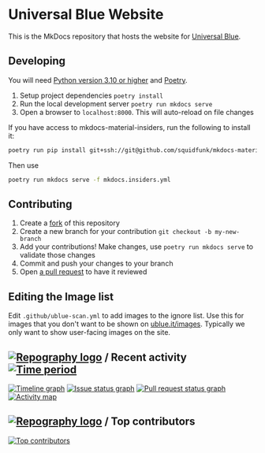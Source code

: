 # Universal Blue Website

This is the MkDocs repository that hosts the website for [Universal Blue](https://universal-blue.org).

## Developing

You will need [Python version 3.10 or higher](https://www.python.org/downloads/) and [Poetry](https://python-poetry.org/docs/).

1. Setup project dependencies `poetry install`
2. Run the local development server `poetry run mkdocs serve`
3. Open a browser to `localhost:8000`. This will auto-reload on file changes

If you have access to mkdocs-material-insiders, run the following to install it:

```sh
poetry run pip install git+ssh://git@github.com/squidfunk/mkdocs-material-insiders.git@29bd630bf94c3a3c0eef8118cf1289c226252636
```

Then use

```sh
poetry run mkdocs serve -f mkdocs.insiders.yml
```

## Contributing

1. Create a [fork](https://docs.github.com/en/get-started/quickstart/fork-a-repo) of this repository
2. Create a new branch for your contribution `git checkout -b my-new-branch`
3. Add your contributions! Make changes, use `poetry run mkdocs serve` to validate those changes
4. Commit and push your changes to your branch
5. Open [a pull request](https://docs.github.com/en/pull-requests/collaborating-with-pull-requests/proposing-changes-to-your-work-with-pull-requests/creating-a-pull-request) to have it reviewed

## Editing the Image list

Edit `.github/ublue-scan.yml` to add images to the ignore list.
Use this for images that you don't want to be shown on [ublue.it/images](https://ublue.it/images/). 
Typically we only want to show user-facing images on the site. 

## [![Repography logo](https://images.repography.com/logo.svg)](https://repography.com) / Recent activity [![Time period](https://images.repography.com/35181738/ublue-os/website/recent-activity/SdqIfcQSR-z77fWYqUAaMF4VLejiPo7SjYuESFGqH1w/JQCzzJexnEhmDyF4qC8VF6W5CVe79qKT2EkOcS4F2Is_badge.svg)](https://repography.com)
[![Timeline graph](https://images.repography.com/35181738/ublue-os/website/recent-activity/SdqIfcQSR-z77fWYqUAaMF4VLejiPo7SjYuESFGqH1w/JQCzzJexnEhmDyF4qC8VF6W5CVe79qKT2EkOcS4F2Is_timeline.svg)](https://github.com/ublue-os/website/commits)
[![Issue status graph](https://images.repography.com/35181738/ublue-os/website/recent-activity/SdqIfcQSR-z77fWYqUAaMF4VLejiPo7SjYuESFGqH1w/JQCzzJexnEhmDyF4qC8VF6W5CVe79qKT2EkOcS4F2Is_issues.svg)](https://github.com/ublue-os/website/issues)
[![Pull request status graph](https://images.repography.com/35181738/ublue-os/website/recent-activity/SdqIfcQSR-z77fWYqUAaMF4VLejiPo7SjYuESFGqH1w/JQCzzJexnEhmDyF4qC8VF6W5CVe79qKT2EkOcS4F2Is_prs.svg)](https://github.com/ublue-os/website/pulls)
[![Activity map](https://images.repography.com/35181738/ublue-os/website/recent-activity/SdqIfcQSR-z77fWYqUAaMF4VLejiPo7SjYuESFGqH1w/JQCzzJexnEhmDyF4qC8VF6W5CVe79qKT2EkOcS4F2Is_map.svg)](https://github.com/ublue-os/website/commits)

## [![Repography logo](https://images.repography.com/logo.svg)](https://repography.com) / Top contributors
[![Top contributors](https://images.repography.com/35181738/ublue-os/website/top-contributors/SdqIfcQSR-z77fWYqUAaMF4VLejiPo7SjYuESFGqH1w/JQCzzJexnEhmDyF4qC8VF6W5CVe79qKT2EkOcS4F2Is_table.svg)](https://github.com/ublue-os/website/graphs/contributors)
